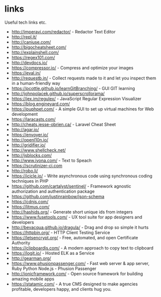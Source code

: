 # links
Useful tech links etc.

- http://imperavi.com/redactor/ - Redactor Text Editor
- http://repl.it/
- http://caniuse.com/
- http://bigocheatsheet.com/
- http://explainshell.com/
- https://regex101.com/
- http://devdocs.io/
- https://compressor.io/ - Compress and optimize your images
- https://eval.in/
- http://requestb.in/ - Collect requests made to it and let you inspect them in a human-friendly way
- https://pcottle.github.io/learnGitBranching/ - GUI GIT learning
- http://johnpolacek.github.io/superscrollorama/
- https://jex.im/regulex/ - JavaScript Regular Expression Visualizer
- https://blog.engineyard.com/
- https://puphpet.com/ - A simple GUI to set up virtual machines for Web development
- https://laracasts.com/
- http://cheats.jesse-obrien.ca/ - Laravel Cheat Sheet
- http://agar.io/
- https://envoyer.io/
- http://openl10n.io/
- http://gridifier.io/
- http://www.shellcheck.net/
- http://jsblocks.com/
- http://www.ivona.com/ - Text to Speach
- https://scrutinizer-ci.com
- http://robo.li/
- https://icicle.io/ - Write asynchronous code using synchronous coding techniques in PHP
- https://github.com/cartalyst/sentinel/ - Framework agnostic authorization and authentication package
- https://github.com/justinrainbow/json-schema
- https://cdnjs.com/
- https://litmus.com/
- http://hashids.org/ - Generate short unique ids from integers
- https://www.fusetools.com/ - UX tool suite for app designers and developers
- http://bevacqua.github.io/dragula/ - Drag and drop so simple it hurts
- https://httpbin.org/ - HTTP Client Testing Service
- https://letsencrypt.org/ - Free, automated, and open Certificate Authority
- https://clipboardjs.com/ - A modern approach to copy text to clipboard
- https://logit.io/ - Hosted ELK as a Service
- http://gearman.org/
- https://www.phusionpassenger.com/ - Fast web server & app server, Ruby Python Node.js - Phusion Passenger
- http://ionicframework.com/ - Open source framework for building amazing mobile apps
- https://statamic.com/ - A true CMS designed to make agencies profitable, developers happy, and clients hug you.
